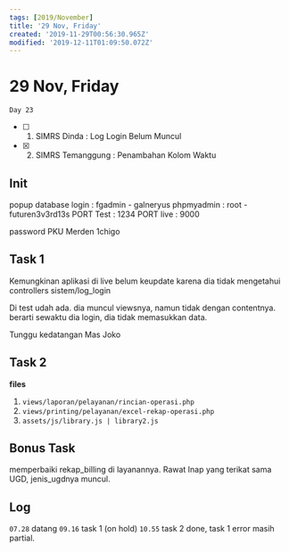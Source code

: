 ```yaml
---
tags: [2019/November]
title: '29 Nov, Friday'
created: '2019-11-29T00:56:30.965Z'
modified: '2019-12-11T01:09:50.072Z'
---
```


# 29 Nov, Friday

`Day 23`

- [ ] 1. SIMRS Dinda : Log Login Belum Muncul
- [X] 2. SIMRS Temanggung : Penambahan Kolom Waktu

## Init
popup database login : fgadmin - galneryus
phpmyadmin : root - futuren3v3rd13s
PORT Test : 1234
PORT live : 9000

password PKU Merden 1chigo

## Task 1
Kemungkinan aplikasi di live belum keupdate karena dia tidak mengetahui controllers sistem/log_login

Di test udah ada. dia muncul viewsnya, namun tidak dengan contentnya. berarti sewaktu dia login, dia tidak memasukkan data.

Tunggu kedatangan Mas Joko

## Task 2

**files**
1. `views/laporan/pelayanan/rincian-operasi.php`
2. `views/printing/pelayanan/excel-rekap-operasi.php`
3. `assets/js/library.js | library2.js`

## Bonus Task
memperbaiki rekap_billing di layanannya. Rawat Inap yang terikat sama UGD, jenis_ugdnya muncul.

## Log
`07.28` datang
`09.16` task 1 (on hold)
`10.55` task 2 done, task 1 error masih partial.
